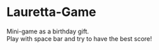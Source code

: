 Lauretta-Game
=============

Mini-game as a birthday gift.  
Play with space bar and try to have the best score!

